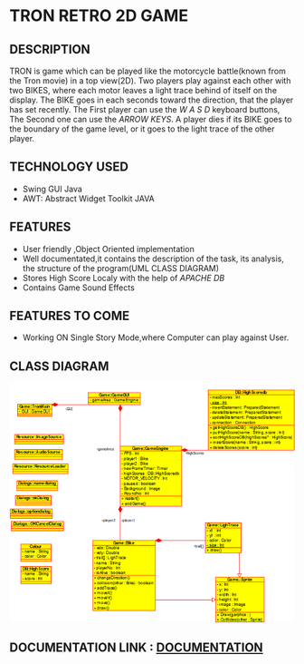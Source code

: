 # TRON RETRO 2D GAME

## DESCRIPTION 
TRON is game which can be played like the motorcycle battle(known from the Tron movie) in a top view(2D).
Two  players  play against each other with two BIKES, where each motor leaves a light trace behind of itself on the display.
The BIKE goes in each seconds toward the direction, that the player has set recently.
The First player can use the *W A S D* keyboard buttons, The Second one can use the *ARROW KEYS*.
A player dies if its BIKE goes to the boundary of the game level, or it goes to the light trace of the other player.
## TECHNOLOGY USED 
* Swing GUI Java
* AWT: Abstract Widget Toolkit JAVA 

## FEATURES 
* User  friendly  ,Object Oriented implementation
* Well documentated,it contains the description of the task, its analysis, the structure of the program(UML CLASS DIAGRAM)
* Stores  High Score  Localy with the help of *APACHE DB* 
* Contains Game Sound Effects

## FEATURES TO COME 
* Working ON Single Story Mode,where Computer can play against User.


## CLASS DIAGRAM 

![image info](https://github.com/arbabali/TRON_2D_GAME/blob/main/class%20diagram.png)

## DOCUMENTATION LINK : [DOCUMENTATION](https://github.com/arbabali/TRON_2D_GAME/blob/main/Documentation.pdf)
